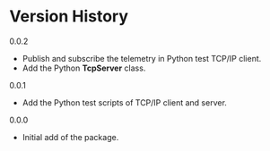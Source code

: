 # Version History

0.0.2

- Publish and subscribe the telemetry in Python test TCP/IP client.
- Add the Python **TcpServer** class. 

0.0.1

- Add the Python test scripts of TCP/IP client and server.

0.0.0

- Initial add of the package.
